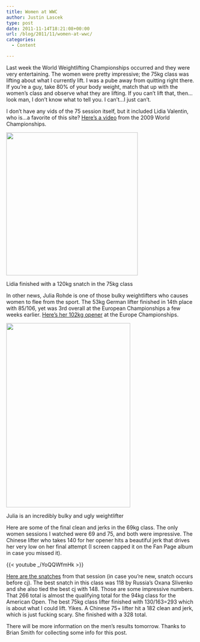 ```yaml
---
title: Women at WWC
author: Justin Lascek
type: post
date: 2011-11-14T18:21:08+00:00
url: /blog/2011/11/women-at-wwc/
categories:
  - Content

---
```

Last week the World Weightlifting Championships occurred and they were very entertaining. The women were pretty impressive; the 75kg class was lifting about what I currently lift. I was a pube away from quitting right there. If you&#8217;re a guy, take 80% of your body weight, match that up with the women&#8217;s class and observe what they are lifting. If you can&#8217;t lift that, then&#8230;look man, I don&#8217;t know what to tell you. I can&#8217;t&#8230;I just can&#8217;t.
  

  
I don&#8217;t have any vids of the 75 session itself, but it included Lidia Valentin, who is&#8230;a favorite of this site? <a href="http://www.youtube.com/watch?v=H3R-GuLphbo" target="_blank">Here&#8217;s a video</a> from the 2009 World Championships.
  


<div id="attachment_5752" style="width: 360px" class="wp-caption aligncenter">
  <a href="/2011/11/lidia.png"><img aria-describedby="caption-attachment-5752" data-attachment-id="5752" data-permalink="/blog/2011/11/women-at-wwc/lidia/" data-orig-file="/2011/11/lidia.png" data-orig-size="350,381" data-comments-opened="1" data-image-meta="{&quot;aperture&quot;:&quot;0&quot;,&quot;credit&quot;:&quot;&quot;,&quot;camera&quot;:&quot;&quot;,&quot;caption&quot;:&quot;&quot;,&quot;created_timestamp&quot;:&quot;0&quot;,&quot;copyright&quot;:&quot;&quot;,&quot;focal_length&quot;:&quot;0&quot;,&quot;iso&quot;:&quot;0&quot;,&quot;shutter_speed&quot;:&quot;0&quot;,&quot;title&quot;:&quot;&quot;}" data-image-title="lidia" data-image-description="" data-medium-file="/2011/11/lidia.png" data-large-file="/2011/11/lidia.png" src="/2011/11/lidia.png" alt="" title="lidia" width="350" height="381" class="size-full wp-image-5752" /></a>
  
  <p id="caption-attachment-5752" class="wp-caption-text">
    Lidia finished with a 120kg snatch in the 75kg class
  </p>
</div>


  

  
In other news, Julia Rohde is one of those bulky weightlifters who causes women to flee from the sport. The 53kg German lifter finished in 14th place with 85/106, yet was 3rd overall at the European Championships a few weeks earlier. <a href="http://www.youtube.com/watch?v=F4g1jU9sVbQ" target="_blank">Here&#8217;s her 102kg opener</a> at the Europe Championships.
  


<div id="attachment_5753" style="width: 340px" class="wp-caption aligncenter">
  <a href="/2011/11/juliarohde.jpg"><img aria-describedby="caption-attachment-5753" data-attachment-id="5753" data-permalink="/blog/2011/11/women-at-wwc/juliarohde/" data-orig-file="/2011/11/juliarohde.jpg" data-orig-size="330,491" data-comments-opened="1" data-image-meta="{&quot;aperture&quot;:&quot;0&quot;,&quot;credit&quot;:&quot;&quot;,&quot;camera&quot;:&quot;&quot;,&quot;caption&quot;:&quot;&quot;,&quot;created_timestamp&quot;:&quot;0&quot;,&quot;copyright&quot;:&quot;&quot;,&quot;focal_length&quot;:&quot;0&quot;,&quot;iso&quot;:&quot;0&quot;,&quot;shutter_speed&quot;:&quot;0&quot;,&quot;title&quot;:&quot;&quot;}" data-image-title="juliarohde" data-image-description="" data-medium-file="/2011/11/juliarohde.jpg" data-large-file="/2011/11/juliarohde.jpg" src="/2011/11/juliarohde.jpg" alt="" title="juliarohde" width="330" height="491" class="size-full wp-image-5753" /></a>
  
  <p id="caption-attachment-5753" class="wp-caption-text">
    Julia is an incredibly bulky and ugly weightlifter
  </p>
</div>


  

  
Here are some of the final clean and jerks in the 69kg class. The only women sessions I watched were 69 and 75, and both were impressive. The Chinese lifter who takes 140 for her opener hits a beautiful jerk that drives her very low on her final attempt (I screen capped it on the Fan Page album in case you missed it).
  
{{< youtube _iYoQQWfmHk >}}
  

  
<a href="http://youtu.be/tonA903ZiC8" target="_blank">Here are the snatches</a> from that session (in case you&#8217;re new, snatch occurs before cj). The best snatch in this class was 118 by Russia&#8217;s Oxana Slivenko and she also tied the best cj with 148. Those are some impressive numbers. That 266 total is almost the qualifying total for the 94kg class for the American Open. The best 75kg class lifter finished with 130/163=293 which is about what I could lift. Yikes. A Chinese 75+ lifter hit a 182 clean and jerk, which is just fucking scary. She finished with a 328 total.
  

  
There will be more information on the men&#8217;s results tomorrow. Thanks to Brian Smith for collecting some info for this post.
